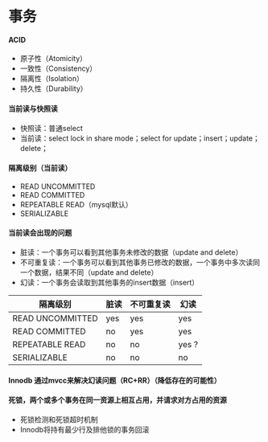 # 事务

#### ACID
+ 原子性（Atomicity）
+ 一致性（Consistency）
+ 隔离性（Isolation）
+ 持久性（Durability）

#### 当前读与快照读
+ 快照读：普通select
+ 当前读：select lock in share mode；select for update；insert；update；delete；

#### 隔离级别（当前读）
+ READ UNCOMMITTED
+ READ COMMITTED
+ REPEATABLE READ（mysql默认）
+ SERIALIZABLE

#### 当前读会出现的问题
+ 脏读：一个事务可以看到其他事务未修改的数据（update and delete）
+ 不可重复读：一个事务可以看到其他事务已修改的数据，一个事务中多次读同一个数据，结果不同（update and delete）
+ 幻读：一个事务会读取到其他事务的insert数据（insert）

| 隔离级别         | 脏读  | 不可重复读 | 幻读   |
| ----           | ---- | ----     | ----  |
|READ UNCOMMITTED| yes  | yes      | yes   |
|READ COMMITTED  | no   | yes      | yes   |
|REPEATABLE READ | no   | no       | yes ? |
|SERIALIZABLE    | no   | no       | no    |

#### Innodb 通过mvcc来解决幻读问题（RC+RR）（降低存在的可能性）

#### 死锁，两个或多个事务在同一资源上相互占用，并请求对方占用的资源
+ 死锁检测和死锁超时机制
+ Innodb将持有最少行及排他锁的事务回滚

#### 

  